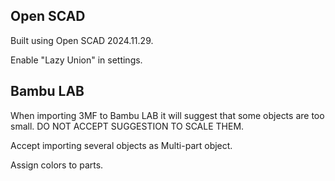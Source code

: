 ## Open SCAD
Built using Open SCAD 2024.11.29.

Enable "Lazy Union" in settings.

## Bambu LAB
When importing 3MF to Bambu LAB it will suggest that some objects are too small. DO NOT ACCEPT SUGGESTION TO SCALE THEM.

Accept importing several objects as Multi-part object.

Assign colors to parts.
